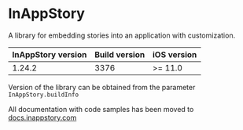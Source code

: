 # InAppStory

A library for embedding stories into an application with customization.

| InAppStory version | Build version | iOS version |
|--------------------|---------------|-------------|
| 1.24.2             | 3376          | >= 11.0     |

Version of the library can be obtained from the parameter `InAppStory.buildInfo`

All documentation with code samples has been moved to [docs.inappstory.com](https://docs.inappstory.com/sdk-guides/ios/how-to-get-started.html)
